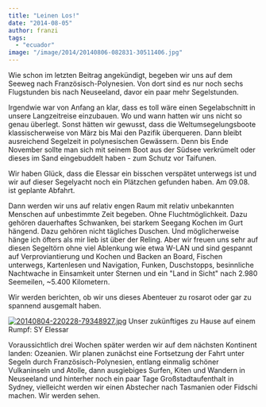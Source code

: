 ```yaml
---
title: "Leinen Los!"
date: "2014-08-05"
author: franzi
tags: 
  - "ecuador"
image: "/image/2014/20140806-082831-30511406.jpg"
---
```


Wie schon im letzten Beitrag angekündigt, begeben wir uns auf dem Seeweg nach Französisch-Polynesien. Von dort sind es nur noch sechs Flugstunden bis nach Neuseeland, davor ein paar mehr Segelstunden.

Irgendwie war von Anfang an klar, dass es toll wäre einen Segelabschnitt in unsere Langzeitreise einzubauen. Wo und wann hatten wir uns nicht so genau überlegt. Sonst hätten wir gewusst, dass die Weltumsegelungsboote klassischerweise von März bis Mai den Pazifik überqueren. Dann bleibt ausreichend Segelzeit in polynesischen Gewässern. Denn bis Ende November sollte man sich mit seinem Boot aus der Südsee verkrümelt oder dieses im Sand eingebuddelt haben - zum Schutz vor Taifunen.

Wir haben Glück, dass die Elessar ein bisschen verspätet unterwegs ist und wir auf dieser Segelyacht noch ein Plätzchen gefunden haben. Am 09.08. ist geplante Abfahrt.

Dann werden wir uns auf relativ engen Raum mit relativ unbekannten Menschen auf unbestimmte Zeit begeben. Ohne Fluchtmöglichkeit. Dazu gehören dauerhaftes Schwanken, bei starkem Seegang Kochen im Gurt hängend. Dazu gehören nicht tägliches Duschen. Und möglicherweise hänge ich öfters als mir lieb ist über der Reling. Aber wir freuen uns sehr auf diesen Segeltörn ohne viel Ablenkung wie etwa W-LAN und sind gespannt auf Verproviantierung und Kochen und Backen an Board, Fischen unterwegs, Kartenlesen und Navigation, Funken, Duschstopps, besinnliche Nachtwache in Einsamkeit unter Sternen und ein "Land in Sicht" nach 2.980 Seemeilen, ~5.400 Kilometern.

Wir werden berichten, ob wir uns dieses Abenteuer zu rosarot oder gar zu spannend ausgemalt haben.

[![20140804-220228-79348927.jpg](images/20140804-220228-79348927.jpg)](https://hafenstrand.wordpress.com/wp-content/uploads/2014/08/20140804-220228-79348927.jpg) Unser zukünftiges zu Hause auf einem Rumpf: SY Elessar

Voraussichtlich drei Wochen später werden wir auf dem nächsten Kontinent landen: Ozeanien. Wir planen zunächst eine Fortsetzung der Fahrt unter Segeln durch Französisch-Polynesien, entlang einmalig schöner Vulkaninseln und Atolle, dann ausgiebiges Surfen, Kiten und Wandern in Neuseeland und hinterher noch ein paar Tage Großstadtaufenthalt in Sydney, vielleicht werden wir einen Abstecher nach Tasmanien oder Fidschi machen. Wir werden sehen.
